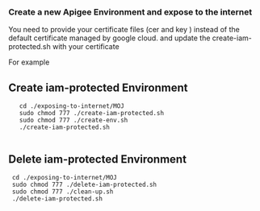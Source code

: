 ### Create a new Apigee Environment and expose to the internet

You need to provide your certificate files (cer and key ) instead of the default certificate managed by google cloud.
and update the create-iam-protected.sh with your certificate 

For example

## Create iam-protected Environment


 ```
 	cd ./exposing-to-internet/MOJ
 	sudo chmod 777 ./create-iam-protected.sh
 	sudo chmod 777 ./create-env.sh
  	./create-iam-protected.sh
  
  ```
  
  
## Delete iam-protected Environment

 ```
  cd ./exposing-to-internet/MOJ
  sudo chmod 777 ./delete-iam-protected.sh
  sudo chmod 777 ./clean-up.sh
  ./delete-iam-protected.sh
  
 ```
